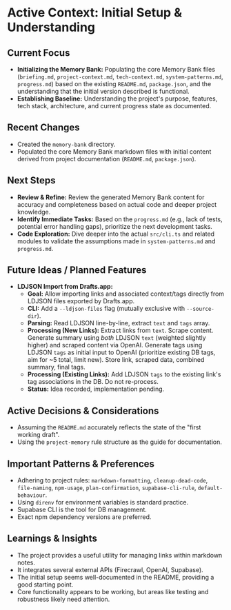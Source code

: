 # Active Context: Initial Setup & Understanding

## Current Focus

- **Initializing the Memory Bank:** Populating the core Memory Bank files (`briefing.md`, `project-context.md`, `tech-context.md`, `system-patterns.md`, `progress.md`) based on the existing `README.md`, `package.json`, and the understanding that the initial version described is functional.
- **Establishing Baseline:** Understanding the project's purpose, features, tech stack, architecture, and current progress state as documented.

## Recent Changes

- Created the `memory-bank` directory.
- Populated the core Memory Bank markdown files with initial content derived from project documentation (`README.md`, `package.json`).

## Next Steps

- **Review & Refine:** Review the generated Memory Bank content for accuracy and completeness based on actual code and deeper project knowledge.
- **Identify Immediate Tasks:** Based on the `progress.md` (e.g., lack of tests, potential error handling gaps), prioritize the next development tasks.
- **Code Exploration:** Dive deeper into the actual `src/cli.ts` and related modules to validate the assumptions made in `system-patterns.md` and `progress.md`.

## Future Ideas / Planned Features

- **LDJSON Import from Drafts.app:**
  - **Goal:** Allow importing links and associated context/tags directly from LDJSON files exported by Drafts.app.
  - **CLI:** Add a `--ldjson-files` flag (mutually exclusive with `--source-dir`).
  - **Parsing:** Read LDJSON line-by-line, extract `text` and `tags` array.
  - **Processing (New Links):** Extract links from `text`. Scrape content. Generate summary using *both* LDJSON `text` (weighted slightly higher) and scraped content via OpenAI. Generate tags using LDJSON `tags` as initial input to OpenAI (prioritize existing DB tags, aim for ~5 total, limit new). Store link, scraped data, combined summary, final tags.
  - **Processing (Existing Links):** Add LDJSON `tags` to the existing link's tag associations in the DB. Do not re-process.
  - **Status:** Idea recorded, implementation pending.

## Active Decisions & Considerations

- Assuming the `README.md` accurately reflects the state of the "first working draft".
- Using the `project-memory` rule structure as the guide for documentation.

## Important Patterns & Preferences

- Adhering to project rules: `markdown-formatting`, `cleanup-dead-code`, `file-naming`, `npm-usage`, `plan-confirmation`, `supabase-cli-rule`, `default-behaviour`.
- Using `direnv` for environment variables is standard practice.
- Supabase CLI is the tool for DB management.
- Exact npm dependency versions are preferred.

## Learnings & Insights

- The project provides a useful utility for managing links within markdown notes.
- It integrates several external APIs (Firecrawl, OpenAI, Supabase).
- The initial setup seems well-documented in the README, providing a good starting point.
- Core functionality appears to be working, but areas like testing and robustness likely need attention. 